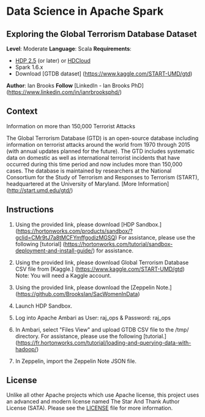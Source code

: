 # Data Science in Apache Spark 
## Exploring the Global Terrorism Database Dataset

**Level**: Moderate
**Language**: Scala
**Requirements**: 
- [HDP 2.5](http://hortonworks.com/products/sandbox/) (or later) or [HDCloud](https://hortonworks.github.io/hdp-aws/)
- Spark 1.6.x
- Download [GTDB dataset] (https://www.kaggle.com/START-UMD/gtd)

**Author**: Ian Brooks
**Follow** [LinkedIn - Ian Brooks PhD] (https://www.linkedin.com/in/ianrbrooksphd/)

## Context
Information on more than 150,000 Terrorist Attacks

The Global Terrorism Database (GTD) is an open-source database including information on terrorist attacks around the world from 1970 through 2015 (with annual updates planned for the future). The GTD includes systematic data on domestic as well as international terrorist incidents that have occurred during this time period and now includes more than 150,000 cases. The database is maintained by researchers at the National Consortium for the Study of Terrorism and Responses to Terrorism (START), headquartered at the University of Maryland. [More Information] (http://start.umd.edu/gtd/)

## Instructions 
1. Using the provided link, please download [HDP Sandbox.] (https://hortonworks.com/products/sandbox/?gclid=CMr9tJ7a8tMCFYmffgodizMGSQ)  For assistance, please use the following [tutorial] (https://hortonworks.com/tutorial/sandbox-deployment-and-install-guide/) for assistance. 

2. Using the provided link, please download Global Terrorism Database CSV file from [Kaggle.] (https://www.kaggle.com/START-UMD/gtd)  Note: You will need a Kaggle account. 

3. Using the provided link, please download the [Zeppelin Note.] (https://github.com/BrooksIan/SacWomenInData) 

4. Launch HDP Sandbox. 

5. Log into Apache Ambari as User: raj_ops & Password: raj_ops

6. In Ambari, select "Files View" and upload GTDB CSV file to the /tmp/ directory.  For assistance, please use the following [tutorial.] (https://fr.hortonworks.com/tutorial/loading-and-querying-data-with-hadoop/)

7. In Zeppelin, import the Zeppelin Note JSON file. 


## License
Unlike all other Apache projects which use Apache license, this project uses an advanced and modern license named The Star And Thank Author License (SATA). Please see the [LICENSE](LICENSE) file for more information.
